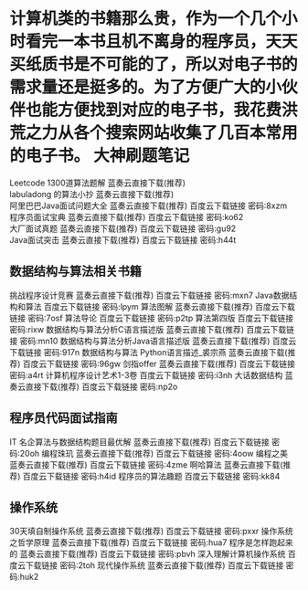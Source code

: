 计算机类的书籍那么贵，作为一个几个小时看完一本书且机不离身的程序员，天天买纸质书是不可能的了，所以对电子书的需求量还是挺多的。为了方便广大的小伙伴也能方便找到对应的电子书，我花费洪荒之力从各个搜索网站收集了几百本常用的电子书。
大神刷题笔记
===
Leetcode 1300道算法题解 蓝奏云直接下载(推荐)<br>
labuladong 的算法小抄 蓝奏云直接下载(推荐)<br>
阿里巴巴Java面试问题大全 蓝奏云直接下载(推荐) 百度云下载链接 密码:8xzm<br>
程序员面试宝典 蓝奏云直接下载(推荐) 百度云下载链接 密码:ko62<br>
大厂面试真题 蓝奏云直接下载(推荐) 百度云下载链接 密码:gu92<br>
Java面试突击 蓝奏云直接下载(推荐) 百度云下载链接 密码:h44t<br>

数据结构与算法相关书籍
--------------------
挑战程序设计竞赛 蓝奏云直接下载(推荐) 百度云下载链接 密码:mxn7
Java数据结构和算法 百度云下载链接 密码:lpym
算法图解 蓝奏云直接下载(推荐) 百度云下载链接 密码:7osf
算法导论 百度云下载链接 密码:p2tp
算法第四版 百度云下载链接 密码:rixw
数据结构与算法分析C语言描述版 蓝奏云直接下载(推荐) 百度云下载链接 密码:mn10
数据结构与算法分析Java语言描述版 蓝奏云直接下载(推荐) 百度云下载链接 密码:917n
数据结构与算法 Python语言描述_裘宗燕 蓝奏云直接下载(推荐) 百度云下载链接 密码:96gw
剑指offer 蓝奏云直接下载(推荐) 百度云下载链接 密码:a4rt
计算机程序设计艺术1-3卷 百度云下载链接 密码:i3nh
大话数据结构 蓝奏云直接下载(推荐) 百度云下载链接 密码:np2o

程序员代码面试指南
----------------
IT 名企算法与数据结构题目最优解 蓝奏云直接下载(推荐) 百度云下载链接 密码:20oh
编程珠玑 蓝奏云直接下载(推荐) 百度云下载链接 密码:4oow
编程之美 蓝奏云直接下载(推荐) 百度云下载链接 密码:4zme
啊哈算法 蓝奏云直接下载(推荐) 百度云下载链接 密码:h4id
程序员的算法趣题 百度云下载链接 密码:kk84

操作系统
----------------------
30天填自制操作系统 蓝奏云直接下载(推荐) 百度云下载链接 密码:pxxr
操作系统之哲学原理 蓝奏云直接下载(推荐) 百度云下载链接 密码:hua7
程序是怎样跑起来的 蓝奏云直接下载(推荐) 百度云下载链接 密码:pbvh
深入理解计算机操作系统 百度云下载链接 密码:2toh
现代操作系统 蓝奏云直接下载(推荐) 百度云下载链接 密码:huk2
